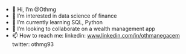 - 👋 Hi, I’m @Othmg
- 👀 I’m interested in data science of finance
- 🌱 I’m currently learning SQL, Python
- 💞️ I’m looking to collaborate on a wealth management app
- 📫 How to reach me: linkedin: www.linkedin.com/in/othmanegacem twitter: othmg93

<!---
Othmg/Othmg is a ✨ special ✨ repository because its `README.md` (this file) appears on your GitHub profile.
You can click the Preview link to take a look at your changes.
--->
